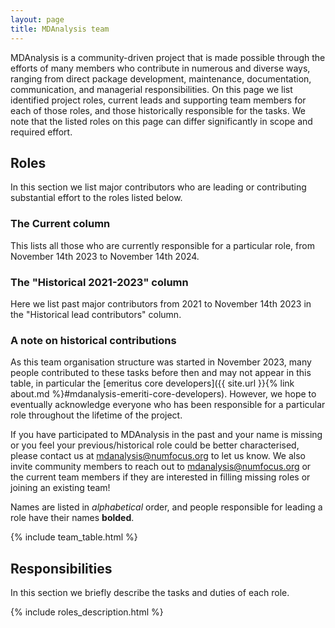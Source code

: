 ```yaml
---
layout: page
title: MDAnalysis team
---
```


MDAnalysis is a community-driven project that is made possible through the efforts of many members who contribute in numerous and diverse ways, ranging from direct package development, maintenance, documentation, communication, and managerial responsibilities. On this page we list identified project roles, current leads and supporting team members for each of those roles, and those historically responsible for the tasks. We note that the listed roles on this page can differ significantly in scope and required effort.

## Roles

In this section we list major contributors who are leading or contributing substantial effort to the roles listed below.

### The **Current** column

This lists all those who are currently responsible for a particular role, from November 14th 2023 to November 14th 2024.

### The "Historical 2021-2023" column

Here we list past major contributors from 2021 to November 14th 2023 in the "Historical lead contributors" column.

### A note on historical contributions

As this team organisation structure was started in November 2023, many people contributed to these tasks before then and may not appear in this table, in particular the [emeritus core developers]({{ site.url }}{% link about.md %}#mdanalysis-emeriti-core-developers).
However, we hope to eventually acknowledge everyone who has been responsible for a particular role throughout the lifetime of the project.

If you have participated to MDAnalysis in the past and your name is missing or you feel your previous/historical role could be better characterised,
please contact us at mdanalysis@numfocus.org to let us know. We also invite community members to reach out to mdanalysis@numfocus.org or the current team members if they are interested in filling missing roles or joining an existing team!

Names are listed in *alphabetical* order, and people responsible for leading a role have their names **bolded**.

{% include team_table.html %}


## Responsibilities

In this section we briefly describe the tasks and duties of each role.

{% include roles_description.html %}

